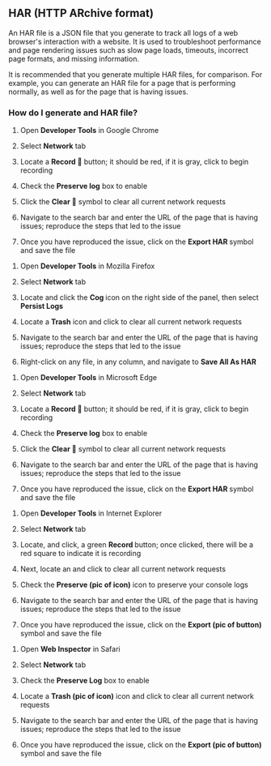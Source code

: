 ## HAR (HTTP ARchive format)

An HAR file is a JSON file that you generate to track all logs of a web browser's interaction with a website. It is used to troubleshoot performance and page rendering issues such as slow page loads, timeouts, incorrect page formats, and missing information.

It is recommended that you generate multiple HAR files, for comparison. For example, you can generate an HAR file for a page that is performing normally, as well as for the page that is having issues.

### How do I generate and HAR file?

<TabList>

<Tab title="Chrome" id="chrome" active={true}>

1. Open **Developer Tools** in Google Chrome

1. Select **Network** tab

1. Locate a **Record 🔴** button; it should be red, if it is gray, click to begin recording

1. Check the **<i class="fa fa-check-square"></i> Preserve log** box to enable

1. Click the **Clear 🚫** symbol to clear all current network requests

1. Navigate to the search bar and enter the URL of the page that is having issues; reproduce the steps that led to the issue

1. Once you have reproduced the issue, click on the **Export HAR <i class="fa fa-download"></i>** symbol and save the file

</Tab>

<Tab title="Firefox" id="firefox">

1. Open **Developer Tools** in Mozilla Firefox

1. Select **Network** tab

1. Locate and click the **Cog <i class="fa fa-gear"></i>** icon on the right side of the panel, then select **Persist Logs**

1. Locate a **Trash<i class="far fa-trash-alt"></i>** icon and click to clear all current network requests

1. Navigate to the search bar and enter the URL of the page that is having issues; reproduce the steps that led to the issue

1. Right-click on any file, in any column, and navigate to **Save All As HAR**

</Tab>

<Tab title="Edge" id="edge">

1. Open **Developer Tools** in Microsoft Edge

1. Select **Network** tab

1. Locate a **Record 🔴** button; it should be red, if it is gray, click to begin recording

1. Check the **<i class="fa fa-check-square"></i> Preserve log** box to enable

1. Click the **Clear 🚫** symbol to clear all current network requests

1. Navigate to the search bar and enter the URL of the page that is having issues; reproduce the steps that led to the issue

1. Once you have reproduced the issue, click on the **Export HAR <i class="fa fa-download"></i>** symbol and save the file

</Tab>

<Tab title="Explorer" id="explorer">

1. Open **Developer Tools** in Internet Explorer

1. Select **Network** tab

1. Locate, and click, a green **Record <i class="fa fa-caret-right"></i>** button; once clicked, there will be a red square to indicate it is recording

1. Next, locate an **<i class="fa fa-times"></i>** and click to clear all current network requests

1. Check the **Preserve (pic of icon)** icon to preserve your console logs

1. Navigate to the search bar and enter the URL of the page that is having issues; reproduce the steps that led to the issue

1. Once you have reproduced the issue, click on the **Export (pic of button)** symbol and save the file

</Tab>

<Tab title="Safari" id="safari">

1. Open **Web Inspector** in Safari

1. Select **Network** tab

1. Check the **Preserve Log** box to enable

1. Locate a **Trash (pic of icon)** icon and click to clear all current network requests

1. Navigate to the search bar and enter the URL of the page that is having issues; reproduce the steps that led to the issue

1. Once you have reproduced the issue, click on the **Export (pic of button)** symbol and save the file

</Tab>

</TabList>

